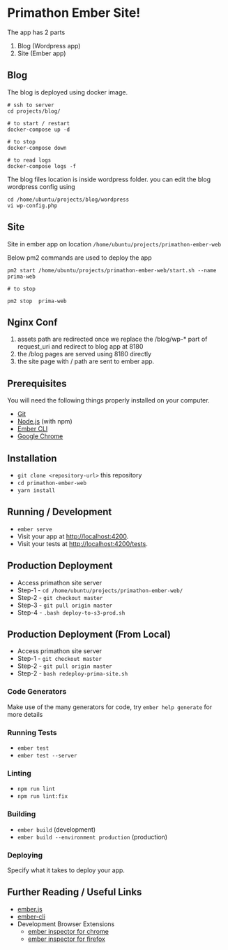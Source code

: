 # Primathon Ember Site!

The app has 2 parts

1.  Blog (Wordpress app)
2.  Site (Ember app)

## Blog

The blog is deployed using docker image.

```
# ssh to server
cd projects/blog/

# to start / restart
docker-compose up -d

# to stop
docker-compose down

# to read logs
docker-compose logs -f
```

The blog files location is inside wordpress folder.
you can edit the blog wordpress config using

```
cd /home/ubuntu/projects/blog/wordpress
vi wp-config.php
```

## Site

Site in ember app on location `/home/ubuntu/projects/primathon-ember-web`

Below pm2 commands are used to deploy the app

```
pm2 start /home/ubuntu/projects/primathon-ember-web/start.sh --name  prima-web

# to stop

pm2 stop  prima-web
```

## Nginx Conf

1. assets path are redirected once we replace the /blog/wp-\* part of request_uri and redirect to blog app at 8180
2. the /blog pages are served using 8180 directly
3. the site page with / path are sent to ember app.

## Prerequisites

You will need the following things properly installed on your computer.

- [Git](https://git-scm.com/)
- [Node.js](https://nodejs.org/) (with npm)
- [Ember CLI](https://ember-cli.com/)
- [Google Chrome](https://google.com/chrome/)

## Installation

- `git clone <repository-url>` this repository
- `cd primathon-ember-web`
- `yarn install`

## Running / Development

- `ember serve`
- Visit your app at [http://localhost:4200](http://localhost:4200).
- Visit your tests at [http://localhost:4200/tests](http://localhost:4200/tests).

## Production Deployment

- Access primathon site server
- Step-1 - `cd /home/ubuntu/projects/primathon-ember-web/`
- Step-2 - `git checkout master`
- Step-3 - `git pull origin master`
- Step-4 - `.bash deploy-to-s3-prod.sh`

## Production Deployment (From Local)

- Access primathon site server
- Step-1 - `git checkout master`
- Step-2 - `git pull origin master`
- Step-2 - `bash redeploy-prima-site.sh`

### Code Generators

Make use of the many generators for code, try `ember help generate` for more details

### Running Tests

- `ember test`
- `ember test --server`

### Linting

- `npm run lint`
- `npm run lint:fix`

### Building

- `ember build` (development)
- `ember build --environment production` (production)

### Deploying

Specify what it takes to deploy your app.

## Further Reading / Useful Links

- [ember.js](https://emberjs.com/)
- [ember-cli](https://ember-cli.com/)
- Development Browser Extensions
  - [ember inspector for chrome](https://chrome.google.com/webstore/detail/ember-inspector/bmdblncegkenkacieihfhpjfppoconhi)
  - [ember inspector for firefox](https://addons.mozilla.org/en-US/firefox/addon/ember-inspector/)
